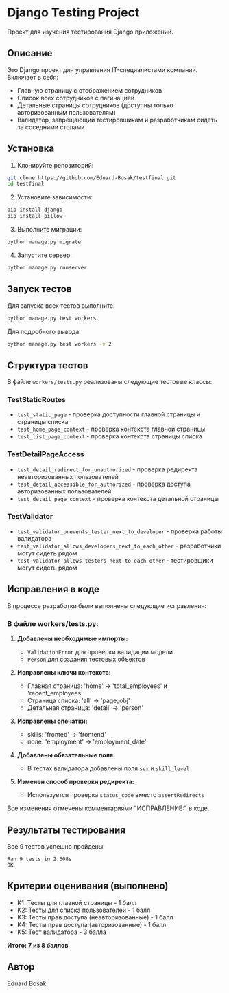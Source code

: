 # Django Testing Project

Проект для изучения тестирования Django приложений.

## Описание

Это Django проект для управления IT-специалистами компании. Включает в себя:
- Главную страницу с отображением сотрудников
- Список всех сотрудников с пагинацией
- Детальные страницы сотрудников (доступны только авторизованным пользователям)
- Валидатор, запрещающий тестировщикам и разработчикам сидеть за соседними столами

## Установка

1. Клонируйте репозиторий:
```bash
git clone https://github.com/Eduard-Bosak/testfinal.git
cd testfinal
```

2. Установите зависимости:
```bash
pip install django
pip install pillow
```

3. Выполните миграции:
```bash
python manage.py migrate
```

4. Запустите сервер:
```bash
python manage.py runserver
```

## Запуск тестов

Для запуска всех тестов выполните:
```bash
python manage.py test workers
```

Для подробного вывода:
```bash
python manage.py test workers -v 2
```

## Структура тестов

В файле `workers/tests.py` реализованы следующие тестовые классы:

### TestStaticRoutes
- `test_static_page` - проверка доступности главной страницы и страницы списка
- `test_home_page_context` - проверка контекста главной страницы
- `test_list_page_context` - проверка контекста страницы списка

### TestDetailPageAccess
- `test_detail_redirect_for_unauthorized` - проверка редиректа неавторизованных пользователей
- `test_detail_accessible_for_authorized` - проверка доступа авторизованных пользователей
- `test_detail_page_context` - проверка контекста детальной страницы

### TestValidator
- `test_validator_prevents_tester_next_to_developer` - проверка работы валидатора
- `test_validator_allows_developers_next_to_each_other` - разработчики могут сидеть рядом
- `test_validator_allows_testers_next_to_each_other` - тестировщики могут сидеть рядом

## Исправления в коде

В процессе разработки были выполнены следующие исправления:

### В файле workers/tests.py:

1. **Добавлены необходимые импорты:**
   - `ValidationError` для проверки валидации модели
   - `Person` для создания тестовых объектов

2. **Исправлены ключи контекста:**
   - Главная страница: 'home' -> 'total_employees' и 'recent_employees'
   - Страница списка: 'all' -> 'page_obj'
   - Детальная страница: 'detail' -> 'person'

3. **Исправлены опечатки:**
   - skills: 'fronted' -> 'frontend'
   - поле: 'employment' -> 'employment_date'

4. **Добавлены обязательные поля:**
   - В тестах валидатора добавлены поля `sex` и `skill_level`

5. **Изменен способ проверки редиректа:**
   - Используется проверка `status_code` вместо `assertRedirects`

Все изменения отмечены комментариями "ИСПРАВЛЕНИЕ:" в коде.

## Результаты тестирования

Все 9 тестов успешно пройдены:
```
Ran 9 tests in 2.308s
OK
```

## Критерии оценивания (выполнено)

- K1: Тесты для главной страницы - 1 балл
- K2: Тесты для списка пользователей - 1 балл
- K3: Тесты прав доступа (неавторизованные) - 1 балл
- K4: Тесты прав доступа (авторизованные) - 1 балл
- K5: Тест валидатора - 3 балла

**Итого: 7 из 8 баллов**

## Автор

Eduard Bosak
